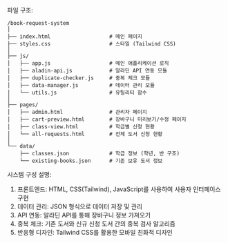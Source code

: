파일 구조:
```
/book-request-system
│
├── index.html                   # 메인 페이지
├── styles.css                   # 스타일 (Tailwind CSS)
│
├── js/
│   ├── app.js                   # 메인 애플리케이션 로직
│   ├── aladin-api.js            # 알라딘 API 연동 모듈
│   ├── duplicate-checker.js     # 중복 체크 모듈
│   ├── data-manager.js          # 데이터 관리 모듈
│   └── utils.js                 # 유틸리티 함수
│
├── pages/
│   ├── admin.html               # 관리자 페이지
│   ├── cart-preview.html        # 장바구니 미리보기/수정 페이지
│   ├── class-view.html          # 학급별 신청 현황
│   └── all-requests.html        # 전체 도서 신청 현황
│
└── data/
    ├── classes.json             # 학급 정보 (학년, 반 구조)
    └── existing-books.json      # 기존 보유 도서 정보
```

시스템 구성 설명:
1. 프론트엔드: HTML, CSS(Tailwind), JavaScript를 사용하여 사용자 인터페이스 구현
2. 데이터 관리: JSON 형식으로 데이터 저장 및 관리
3. API 연동: 알라딘 API를 통해 장바구니 정보 가져오기
4. 중복 체크: 기존 도서와 신규 신청 도서 간의 중복 검사 알고리즘
5. 반응형 디자인: Tailwind CSS를 활용한 모바일 친화적 디자인